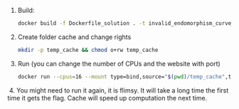 1. Build:

   ```bash
   docker build -f Dockerfile_solution . -t invalid_endomorphism_curve_solution
   ```

2. Create folder cache and change rights

   ```bash
   mkdir -p temp_cache && chmod o+rw temp_cache
   ```

3. Run (you can change the number of CPUs and the website with port)

   ```bash
   docker run --cpus=16 --mount type=bind,source="$(pwd)/temp_cache",target=/home/crypto/cache -t invalid_endomorphism_curve_solution:latest python3 solve.py cryptotraining.zone 1354
   ```

​	4. You might need to run it again, it is flimsy. It will take a long time the first time it gets the flag. Cache will speed up computation the next time.
